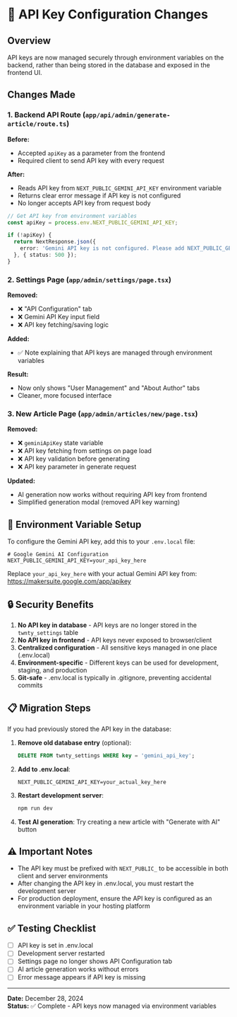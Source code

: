 # 🔐 API Key Configuration Changes

## Overview
API keys are now managed securely through environment variables on the backend, rather than being stored in the database and exposed in the frontend UI.

## Changes Made

### 1. Backend API Route (`app/api/admin/generate-article/route.ts`)
**Before:**
- Accepted `apiKey` as a parameter from the frontend
- Required client to send API key with every request

**After:**
- Reads API key from `NEXT_PUBLIC_GEMINI_API_KEY` environment variable
- Returns clear error message if API key is not configured
- No longer accepts API key from request body

```typescript
// Get API key from environment variables
const apiKey = process.env.NEXT_PUBLIC_GEMINI_API_KEY;

if (!apiKey) {
  return NextResponse.json({ 
    error: 'Gemini API key is not configured. Please add NEXT_PUBLIC_GEMINI_API_KEY to your .env.local file.' 
  }, { status: 500 });
}
```

### 2. Settings Page (`app/admin/settings/page.tsx`)
**Removed:**
- ❌ "API Configuration" tab
- ❌ Gemini API Key input field
- ❌ API key fetching/saving logic

**Added:**
- ✅ Note explaining that API keys are managed through environment variables

**Result:**
- Now only shows "User Management" and "About Author" tabs
- Cleaner, more focused interface

### 3. New Article Page (`app/admin/articles/new/page.tsx`)
**Removed:**
- ❌ `geminiApiKey` state variable
- ❌ API key fetching from settings on page load
- ❌ API key validation before generating
- ❌ API key parameter in generate request

**Updated:**
- AI generation now works without requiring API key from frontend
- Simplified generation modal (removed API key warning)

## 🔑 Environment Variable Setup

To configure the Gemini API key, add this to your `.env.local` file:

```env
# Google Gemini AI Configuration
NEXT_PUBLIC_GEMINI_API_KEY=your_api_key_here
```

Replace `your_api_key_here` with your actual Gemini API key from:
https://makersuite.google.com/app/apikey

## 🔒 Security Benefits

1. **No API key in database** - API keys are no longer stored in the `twnty_settings` table
2. **No API key in frontend** - API keys never exposed to browser/client
3. **Centralized configuration** - All sensitive keys managed in one place (.env.local)
4. **Environment-specific** - Different keys can be used for development, staging, and production
5. **Git-safe** - .env.local is typically in .gitignore, preventing accidental commits

## 📋 Migration Steps

If you had previously stored the API key in the database:

1. **Remove old database entry** (optional):
   ```sql
   DELETE FROM twnty_settings WHERE key = 'gemini_api_key';
   ```

2. **Add to .env.local**:
   ```env
   NEXT_PUBLIC_GEMINI_API_KEY=your_actual_key_here
   ```

3. **Restart development server**:
   ```bash
   npm run dev
   ```

4. **Test AI generation**: Try creating a new article with "Generate with AI" button

## ⚠️ Important Notes

- The API key must be prefixed with `NEXT_PUBLIC_` to be accessible in both client and server environments
- After changing the API key in .env.local, you must restart the development server
- For production deployment, ensure the API key is configured as an environment variable in your hosting platform

## ✅ Testing Checklist

- [ ] API key is set in .env.local
- [ ] Development server restarted
- [ ] Settings page no longer shows API Configuration tab
- [ ] AI article generation works without errors
- [ ] Error message appears if API key is missing

---

**Date:** December 28, 2024  
**Status:** ✅ Complete - API keys now managed via environment variables





